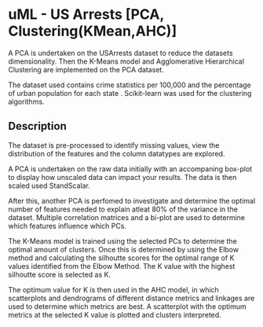 # uML - US Arrests [PCA, Clustering(KMean,AHC)]

A PCA is undertaken on the USArrests dataset to reduce the datasets dimensionality. Then the K-Means model and Agglomerative Hierarchical Clustering are implemented on the PCA dataset. 

The dataset used contains crime statistics per 100,000 and the percentage of urban population for each state . Scikit-learn was used for the clustering algorithms.

## Description 

The dataset is pre-processed to identify missing values, view the distribution of the features and the column datatypes are explored. 

A PCA is undertaken on the raw data initially with an accompaning box-plot to display how unscaled data can impact your results. The data is then scaled used StandScalar. 

After this, another PCA is perfomed to investigate and determine the optimal number of features needed to explain atleat 80% of the variance in the dataset.  Multiple correlation matrices and a bi-plot are used to determine which features influence which PCs. 

The K-Means model is trained using the selected PCs to determine the optimal amount of clusters. Once this is determined by using the Elbow method and calculating the silhoutte scores for the optimal range of K values identified from the Elbow Method. The K value with the highest silhoutte score is selected as K. 

The optimum value for K is then used in the AHC model, in which scatterplots and dendrograms of different distance metrics and linkages are used to determine which metrics are best. A scatterplot with the optimum metrics at the selected K value is plotted and clusters interpreted. 
